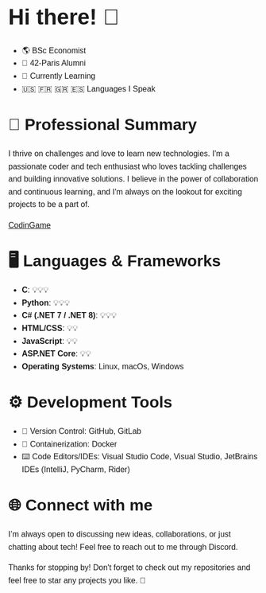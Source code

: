 <div style="font-family: 'Montserrat', sans-serif; font-size: 16px; line-height: 1.6;">

<strong style="font-size: 44px;">Hi there! 👋</strong>  
---

- 🌎 BSc Economist
- 🌱 42-Paris Alumni
- 🔭 Currently Learning
- 🇺🇸 🇫🇷 🇬🇷 🇪🇸 Languages I Speak


<strong style="font-size: 32px;">🚀 Professional Summary</strong> 
---

I thrive on challenges and love to learn new technologies. I'm a passionate coder and tech enthusiast who loves tackling challenges and building innovative solutions. I believe in the power of collaboration and continuous learning, and I'm always on the lookout for exciting projects to be a part of.

[CodinGame](https://www.codingame.com/profile/a93e22eb1157401723b3617a7d87669f2853436)

<strong style="font-size: 32px;">🖥️ **Languages & Frameworks**</strong>  
---

- **C**: 💡💡💡
- **Python**: 💡💡💡
- **C# (.NET 7 / .NET 8)**: 💡💡💡
- **HTML/CSS**: 💡💡
- **JavaScript**: 💡💡
- **ASP.NET Core**: 💡💡
- **Operating Systems**: Linux, macOs, Windows

<strong style="font-size: 32px;">⚙️ **Development Tools**</strong> 
---

- 🔀 Version Control: GitHub, GitLab
- 🐳 Containerization: Docker
- ⌨️ Code Editors/IDEs: Visual Studio Code, Visual Studio, JetBrains IDEs (IntelliJ, PyCharm, Rider)

<strong style="font-size: 32px;">🌐 **Connect with me**</strong> 
---

I’m always open to discussing new ideas, collaborations, or just chatting about tech! Feel free to reach out to me through Discord.


Thanks for stopping by! Don't forget to check out my repositories and feel free to star any projects you like. 🚀

<!--
**SergiosSinanis/SergiosSinanis** is a ✨ _special_ ✨ repository because its `README.md` (this file) appears on your GitHub profile.

Here are some ideas to get you started:

- 🔭 I’m currently working on ...
- 🌱 I’m currently learning ...
- 👯 I’m looking to collaborate on ...
- 🤔 I’m looking for help with ...
- 💬 Ask me about ...
- 📫 How to reach me: ...
- 😄 Pronouns: ...
- ⚡ Fun fact: ...
-->
